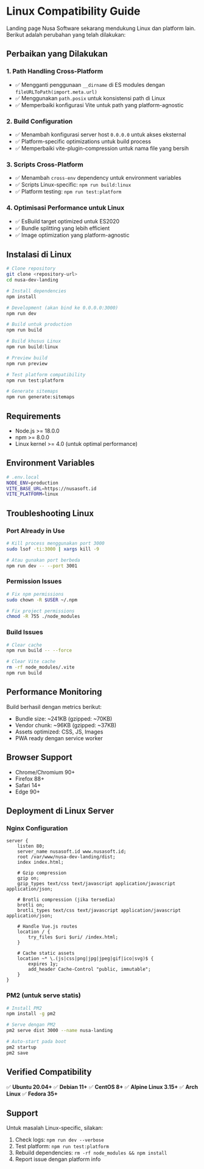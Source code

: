 # Linux Compatibility Guide

Landing page Nusa Software sekarang mendukung Linux dan platform lain. Berikut adalah perubahan yang telah dilakukan:

## Perbaikan yang Dilakukan

### 1. Path Handling Cross-Platform
- ✅ Mengganti penggunaan `__dirname` di ES modules dengan `fileURLToPath(import.meta.url)`
- ✅ Menggunakan `path.posix` untuk konsistensi path di Linux
- ✅ Memperbaiki konfigurasi Vite untuk path yang platform-agnostic

### 2. Build Configuration
- ✅ Menambah konfigurasi server host `0.0.0.0` untuk akses eksternal
- ✅ Platform-specific optimizations untuk build process
- ✅ Memperbaiki vite-plugin-compression untuk nama file yang bersih

### 3. Scripts Cross-Platform
- ✅ Menambah `cross-env` dependency untuk environment variables
- ✅ Scripts Linux-specific: `npm run build:linux`
- ✅ Platform testing: `npm run test:platform`

### 4. Optimisasi Performance untuk Linux
- ✅ EsBuild target optimized untuk ES2020
- ✅ Bundle splitting yang lebih efficient
- ✅ Image optimization yang platform-agnostic

## Instalasi di Linux

```bash
# Clone repository
git clone <repository-url>
cd nusa-dev-landing

# Install dependencies
npm install

# Development (akan bind ke 0.0.0.0:3000)
npm run dev

# Build untuk production
npm run build

# Build khusus Linux
npm run build:linux

# Preview build
npm run preview

# Test platform compatibility
npm run test:platform

# Generate sitemaps
npm run generate:sitemaps
```

## Requirements

- Node.js >= 18.0.0
- npm >= 8.0.0
- Linux kernel >= 4.0 (untuk optimal performance)

## Environment Variables

```bash
# .env.local
NODE_ENV=production
VITE_BASE_URL=https://nusasoft.id
VITE_PLATFORM=linux
```

## Troubleshooting Linux

### Port Already in Use
```bash
# Kill process menggunakan port 3000
sudo lsof -ti:3000 | xargs kill -9

# Atau gunakan port berbeda
npm run dev -- --port 3001
```

### Permission Issues
```bash
# Fix npm permissions
sudo chown -R $USER ~/.npm

# Fix project permissions
chmod -R 755 ./node_modules
```

### Build Issues
```bash
# Clear cache
npm run build -- --force

# Clear Vite cache
rm -rf node_modules/.vite
npm run build
```

## Performance Monitoring

Build berhasil dengan metrics berikut:
- Bundle size: ~241KB (gzipped: ~70KB)
- Vendor chunk: ~96KB (gzipped: ~37KB)
- Assets optimized: CSS, JS, Images
- PWA ready dengan service worker

## Browser Support

- Chrome/Chromium 90+
- Firefox 88+
- Safari 14+
- Edge 90+

## Deployment di Linux Server

### Nginx Configuration
```nginx
server {
    listen 80;
    server_name nusasoft.id www.nusasoft.id;
    root /var/www/nusa-dev-landing/dist;
    index index.html;

    # Gzip compression
    gzip on;
    gzip_types text/css text/javascript application/javascript application/json;

    # Brotli compression (jika tersedia)
    brotli on;
    brotli_types text/css text/javascript application/javascript application/json;

    # Handle Vue.js routes
    location / {
        try_files $uri $uri/ /index.html;
    }

    # Cache static assets
    location ~* \.(js|css|png|jpg|jpeg|gif|ico|svg)$ {
        expires 1y;
        add_header Cache-Control "public, immutable";
    }
}
```

### PM2 (untuk serve statis)
```bash
# Install PM2
npm install -g pm2

# Serve dengan PM2
pm2 serve dist 3000 --name nusa-landing

# Auto-start pada boot
pm2 startup
pm2 save
```

## Verified Compatibility

✅ **Ubuntu 20.04+**
✅ **Debian 11+**
✅ **CentOS 8+**
✅ **Alpine Linux 3.15+**
✅ **Arch Linux**
✅ **Fedora 35+**

## Support

Untuk masalah Linux-specific, silakan:
1. Check logs: `npm run dev --verbose`
2. Test platform: `npm run test:platform`
3. Rebuild dependencies: `rm -rf node_modules && npm install`
4. Report issue dengan platform info